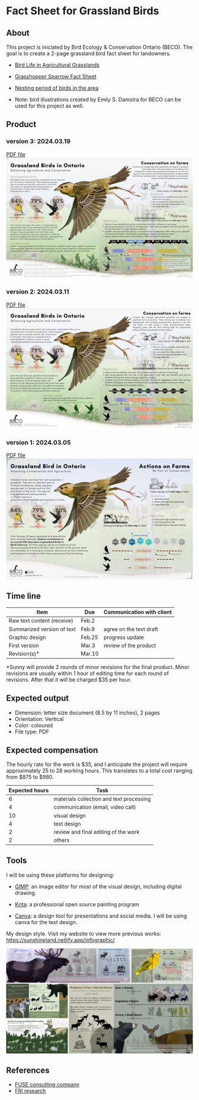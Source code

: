 # Fact Sheet for Grassland Birds


## About

This project is iniciated by Bird Ecology & Conservation Ontario (BECO). The goal is to create a 2-page grassland bird fact sheet for landowners. 

- [Bird Life in Agricultural Grasslands](https://grasslandbirds.ca/index.html)

- [Grasshopper Sparrow Fact Sheet](https://www.beco-birds.org/wp-content/uploads/2023/02/GrasshopperSparrow_FactSheet_BECO.pdf)

- [Nesting period of birds in the area](https://www.canada.ca/en/environment-climate-change/services/avoiding-harm-migratory-birds/general-nesting-periods/nesting-periods.html#_zoneC_calendar)

- Note: bird illustrations created by Emily S. Damstra for BECO can be used for this project as well.


## Product 

### version 3: 2024.03.19
[PDF file](./docs/Grassland_Bird_In_Ontario_v3.pdf)
![](./docs/Grassland_Bird_In_Ontario_v3.jpg)

### version 2: 2024.03.11
[PDF file](./docs/Grassland_Bird_In_Ontario_v2.pdf)
![](./docs/Grassland_Bird_In_Ontario_v2.jpg)


### version 1: 2024.03.05
[PDF file](./docs/Grassland_Bird_In_Ontario_v1.pdf)
![](./docs/Grassland_Bird_In_Ontario_v1.jpg)

## Time line

| Item | Due | Communication with client |
| ----------- | ------------- | ------ |
| Raw text content (receive) | Feb.2 |  |
| Summarized version of text | Feb.9 | agree on the text draft |
| Graphic design | Feb.25 | progress update |
| First version | Mar.3 | review of the product |
| Revision(s)* | Mar.10|  | 

*Sunny will provide 2 rounds of minor revisions for the final product. Minor revisions are usually within 1 hour of editing time for each round of revisions. After that it will be charged $35 per hour.

## Expected output

- Dimension: letter size document (8.5 by 11 inches), 2 pages
- Orientation: Vertical
- Color: coloured
- File type: PDF

## Expected compensation

The hourly rate for the work is $35, and I anticipate the project will require approximately 25 to 28 working hours. This translates to a total cost ranging from $875 to $980.

| Expected hours | Task |
| --- | --- |
| 6 | materials collection and text processing |
| 4 | communication (email, video call) |
| 10 | visual design |
| 4 | text design |
| 2 | review and final editing of the work |
| 2 | others |


## Tools

I will be using these platforms for designing: 

- [GIMP](https://www.gimp.org/): an image editor for most of the visual design, including digital drawing.

- [Krita](https://krita.org/en/): a professional open source painting program

- [Canva](https://www.canva.com/): a design tool for presentations and social media. I will be using canva for the text design. 

My design style. Visit my website to view more previous works: https://sunshineland.netlify.app/infographic/

![](./docs/previous_works.png)



## References

- [FUSE consulting company](https://www.fuseconsulting.ca/infographics)
- [FRI research](https://friresearch.ca/search/?frisearchable_posts%5BhierarchicalMenu%5D%5Btaxonomies_hierarchical.publication_type.lvl0%5D%5B0%5D=Summaries%20and%20Communications&frisearchable_posts%5BhierarchicalMenu%5D%5Btaxonomies_hierarchical.publication_type.lvl0%5D%5B1%5D=Infographics)



